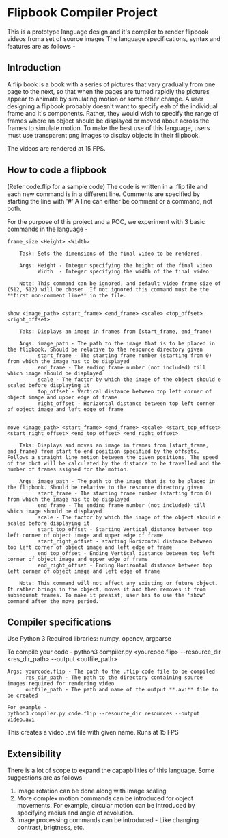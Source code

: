 # Flipbook Compiler Project

This is a prototype language design and it's compiler to render flipbook videos froma set of source images
The language specifications, syntax and features are as follows - 

## Introduction

A flip book is a book with a series of pictures that vary gradually from one page to the next, so that when the pages are turned rapidly the pictures appear to animate by simulating motion or some other change. A user designing a flipbook probably doesn't want to specify eah of the individual frame and it's components. Rather, they would wish to specify the range of frames where an object should be displayed or moved about across the frames to simulate motion. To make the best use of this language, users must use transparent png images to display objects in their flipbook.

The videos are rendered at 15 FPS.

## How to code a flipbook

(Refer code.flip for a sample code)
The code is written in a .flip file and each new command is in a different line.
Comments are specified by starting the line with '#'
A line can either be comment or a command, not both.

For the purpose of this project and a POC, we experiment with  3 basic commands in the language - 

    frame_size <Height> <Width>
        
        Task: Sets the dimensions of the final video to be rendered.

        Args: Height - Integer specifying the height of the final video
              Width  - Integer specifying the width of the final video
        
        Note: This command can be ignored, and default video frame size of (512, 512) will be chosen. If not ignored this command must be the **first non-comment line** in the file.

    
    show <image_path> <start_frame> <end_frame> <scale> <top_offset> <right_offset>

        Taks: Displays an image in frames from [start_frame, end_frame)

        Args: image_path - The path to the image that is to be placed in the flipbook. Should be relative to the resource directory given
              start_frame - The starting frame number (starting from 0) from which the image has to be displayed
              end_frame - The ending frame number (not included) till which image should be displayed
              scale - The factor by which the image of the object should e scaled before displaying it
              top_offset - Vertical distance between top left corner of object image and upper edge of frame
              right_offset - Horizontal distance between top left corner of object image and left edge of frame

    
    move <image_path> <start_frame> <end_frame> <scale> <start_top_offset> <start_right_offset> <end_top_offset> <end_right_offset>

        Taks: Displays and moves an image in frames from [start_frame, end_frame) from start to end position specified by the offsets. Follows a straight line motion between the given positions. The speed of the obct will be calculated by the distance to be travelled and the number of frames ssigned for the motion.

        Args: image_path - The path to the image that is to be placed in the flipbook. Should be relative to the resource directory given
              start_frame - The starting frame number (starting from 0) from which the image has to be displayed
              end_frame - The ending frame number (not included) till which image should be displayed
              scale - The factor by which the image of the object should e scaled before displaying it
              start_top_offset - Starting Vertical distance between top left corner of object image and upper edge of frame
              start_right_offset - starting Horizontal distance between top left corner of object image and left edge of frame
              end_top_offset - Ending Vertical distance between top left corner of object image and upper edge of frame
              end_right_offset - Ending Horizontal distance between top left corner of object image and left edge of frame

        Note: This command will not affect any existing or future object. It rather brings in the object, moves it and then removes it from subsequent frames. To make it presist, user has to use the 'show' command after the move period.


## Compiler specifications

Use Python 3
Required libraries: numpy, opencv, argparse

To compile your code - 
    python3 compiler.py <yourcode.flip> --resource_dir <res_dir_path> --output <outfile_path>

    Args: yourcode.flip - The path to the .flip code file to be compiled
          res_dir_path - The path to the directory containing source images required for rendering video
          outfile_path - The path and name of the output **.avi** file to be created

    For example - 
    python3 compiler.py code.flip --resource_dir resources --output video.avi

This creates a video .avi file with given name.
Runs at 15 FPS


## Extensibility

There is a lot of scope to expand the capapbilities of this language. Some suggestions are as follows -
1. Image rotation can be done along with Image scaling
2. More complex motion commands can be introduced for object movements. For example, circular motion can be introduced by specifying radius and angle of revolution.
3. Image processing commands can be introduced - Like changing contrast, brigtness, etc.